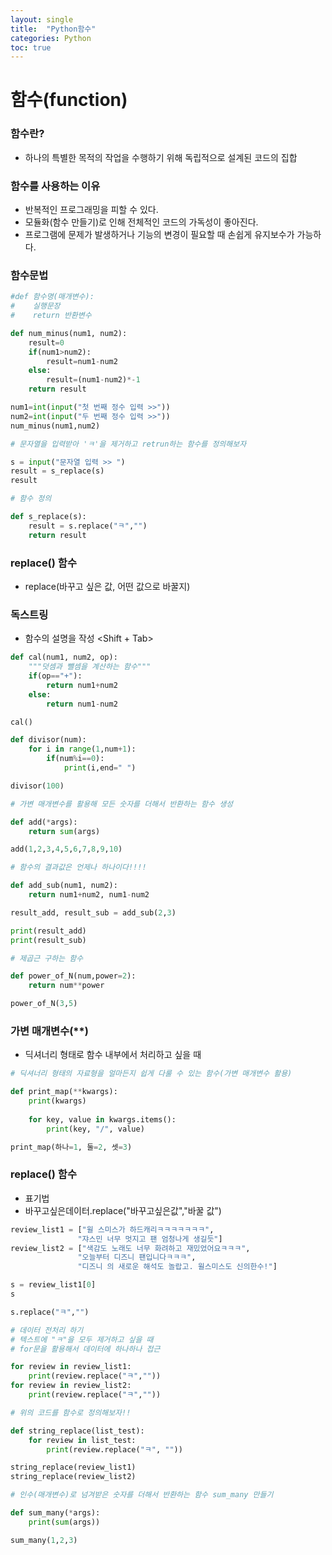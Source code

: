 ```yaml
---
layout: single
title:  "Python함수"
categories: Python
toc: true
---
```


# 함수(function)

### 함수란?
- 하나의 특별한 목적의 작업을 수행하기 위해 독립적으로 설계된 코드의 집합

### 함수를 사용하는 이유
- 반복적인 프로그래밍을 피할 수 있다.
- 모듈화(함수 만들기)로 인해 전체적인 코드의 가독성이 좋아진다.
- 프로그램에 문제가 발생하거나 기능의 변경이 필요할 때 손쉽게 유지보수가 가능하다.

### 함수문법 


```python
#def 함수명(매개변수):
#    실행문장
#    return 반환변수
```


```python
def num_minus(num1, num2):
    result=0
    if(num1>num2):
        result=num1-num2
    else:
        result=(num1-num2)*-1
    return result
```


```python
num1=int(input("첫 번째 정수 입력 >>"))
num2=int(input("두 번째 정수 입력 >>"))
num_minus(num1,num2)
```


```python
# 문자열을 입력받아 'ㅋ'을 제거하고 retrun하는 함수를 정의해보자

s = input("문자열 입력 >> ")
result = s_replace(s)
result
```


```python
# 함수 정의

def s_replace(s):
    result = s.replace("ㅋ","")
    return result 
```

### replace() 함수
- replace(바꾸고 싶은 값, 어떤 값으로 바꿀지)

### 독스트링
- 함수의 설명을 작성 <Shift + Tab>


```python
def cal(num1, num2, op):
    """덧셈과 뺄셈을 계산하는 함수"""
    if(op=="+"):
        return num1+num2
    else:
        return num1-num2
```


```python
cal()
```


```python
def divisor(num):
    for i in range(1,num+1):
        if(num%i==0):
            print(i,end=" ")
```


```python
divisor(100)
```


```python
# 가변 매개변수를 활용해 모든 숫자를 더해서 반환하는 함수 생성

def add(*args):
    return sum(args)
```


```python
add(1,2,3,4,5,6,7,8,9,10)
```


```python
# 함수의 결과값은 언제나 하나이다!!!!

def add_sub(num1, num2):
    return num1+num2, num1-num2
```


```python
result_add, result_sub = add_sub(2,3)
```


```python
print(result_add)
print(result_sub)
```


```python
# 제곱근 구하는 함수

def power_of_N(num,power=2):
    return num**power
```


```python
power_of_N(3,5)
```

### 가변 매개변수(**)
- 딕셔너리 형태로 함수 내부에서 처리하고 싶을 때


```python
# 딕셔너리 형태의 자료형을 얼마든지 쉽게 다룰 수 있는 함수(가변 매개변수 활용)

def print_map(**kwargs):
    print(kwargs)
    
    for key, value in kwargs.items():
        print(key, "/", value)
```


```python
print_map(하나=1, 둘=2, 셋=3)
```

### replace() 함수
- 표기법
 - 바꾸고싶은데이터.replace("바꾸고싶은값","바꿀 값")


```python
review_list1 = ["윌 스미스가 하드캐리ㅋㅋㅋㅋㅋㅋㅋ",
               "쟈스민 너무 멋지고 팬 엄청나게 생길듯"]
review_list2 = ["색감도 노래도 너무 화려하고 재밌었어요ㅋㅋㅋ",
               "오늘부터 디즈니 팬입니다ㅋㅋㅋ",
               "디즈니 의 새로운 해석도 놀랍고. 윌스미스도 신의한수!"]
```


```python
s = review_list1[0]
s
```


```python
s.replace("ㅋ","")
```


```python
# 데이터 전처리 하기
# 텍스트에 "ㅋ"을 모두 제거하고 싶을 때
# for문을 활용해서 데이터에 하나하나 접근

for review in review_list1:
    print(review.replace("ㅋ",""))
for review in review_list2:
    print(review.replace("ㅋ",""))
```


```python
# 위의 코드를 함수로 정의해보자!!

def string_replace(list_test):
    for review in list_test:
        print(review.replace("ㅋ", ""))
```


```python
string_replace(review_list1)
string_replace(review_list2)
```


```python
# 인수(매개변수)로 넘겨받은 숫자를 더해서 반환하는 함수 sum_many 만들기

def sum_many(*args):
    print(sum(args))
```


```python
sum_many(1,2,3)
```

